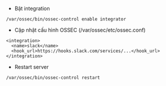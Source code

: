 * Bật integration

```
/var/ossec/bin/ossec-control enable integrator
```

* Cập nhật cấu hình OSSEC \(/var/ossec/etc/ossec.conf\)

```
<integration>
  <name>slack</name>
  <hook_url>https://hooks.slack.com/services/...</hook_url>
</integration>
```

* Restart server

```
/var/ossec/bin/ossec-control restart
```



